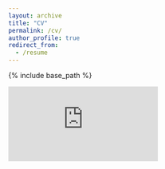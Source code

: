 ```yaml
---
layout: archive
title: "CV"
permalink: /cv/
author_profile: true
redirect_from:
  - /resume
---
```


{% include base_path %}

<embed src="https://mczielinski.github.io/files/CV2020.pdf" type="application/pdf" />

